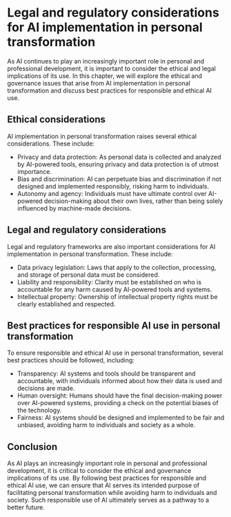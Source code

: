 Legal and regulatory considerations for AI implementation in personal transformation
=====================================================================================================================================================

As AI continues to play an increasingly important role in personal and professional development, it is important to consider the ethical and legal implications of its use. In this chapter, we will explore the ethical and governance issues that arise from AI implementation in personal transformation and discuss best practices for responsible and ethical AI use.

Ethical considerations
----------------------

AI implementation in personal transformation raises several ethical considerations. These include:

* Privacy and data protection: As personal data is collected and analyzed by AI-powered tools, ensuring privacy and data protection is of utmost importance.
* Bias and discrimination: AI can perpetuate bias and discrimination if not designed and implemented responsibly, risking harm to individuals.
* Autonomy and agency: Individuals must have ultimate control over AI-powered decision-making about their own lives, rather than being solely influenced by machine-made decisions.

Legal and regulatory considerations
-----------------------------------

Legal and regulatory frameworks are also important considerations for AI implementation in personal transformation. These include:

* Data privacy legislation: Laws that apply to the collection, processing, and storage of personal data must be considered.
* Liability and responsibility: Clarity must be established on who is accountable for any harm caused by AI-powered tools and systems.
* Intellectual property: Ownership of intellectual property rights must be clearly established and respected.

Best practices for responsible AI use in personal transformation
----------------------------------------------------------------

To ensure responsible and ethical AI use in personal transformation, several best practices should be followed, including:

* Transparency: AI systems and tools should be transparent and accountable, with individuals informed about how their data is used and decisions are made.
* Human oversight: Humans should have the final decision-making power over AI-powered systems, providing a check on the potential biases of the technology.
* Fairness: AI systems should be designed and implemented to be fair and unbiased, avoiding harm to individuals and society as a whole.

Conclusion
----------

As AI plays an increasingly important role in personal and professional development, it is critical to consider the ethical and governance implications of its use. By following best practices for responsible and ethical AI use, we can ensure that AI serves its intended purpose of facilitating personal transformation while avoiding harm to individuals and society. Such responsible use of AI ultimately serves as a pathway to a better future.
